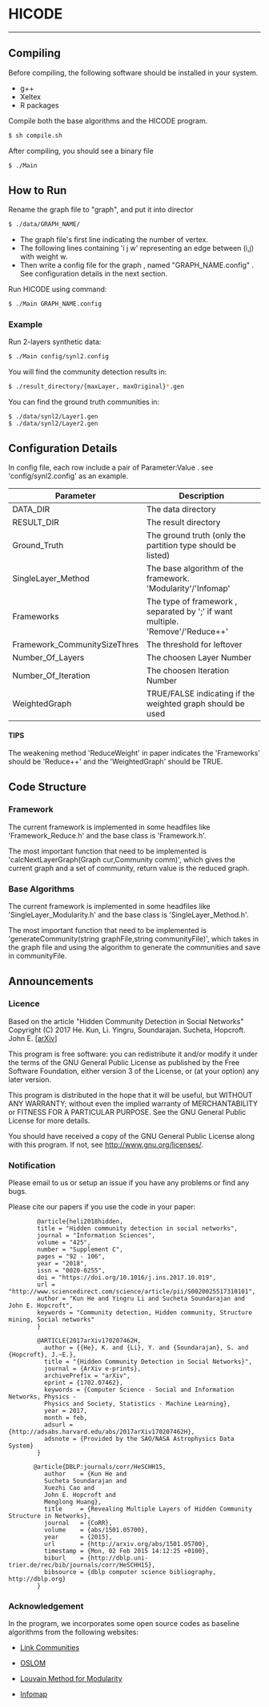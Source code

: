 # HICODE
-------

## Compiling

Before compiling, the following software should be installed in your system.

* g++
* Xeltex
* R packages 

Compile both the base algorithms and the HICODE program.  

```sh
$ sh compile.sh
```

After compiling, you should see a binary file 

```sh
$ ./Main
```

## How to Run

Rename the graph file to "graph", and put it into director
```sh
$ ./data/GRAPH_NAME/
```

* The graph file's first line indicating the number of vertex.
* The following lines containing 'i j w' representing an edge between (i,j) with weight w.
* Then write a config file for the graph , named "GRAPH_NAME.config" . 
See configuration details in the next section.

Run HICODE using command:

```sh
$ ./Main GRAPH_NAME.config
```

### Example

Run 2-layers synthetic data:
```sh
$ ./Main config/synl2.config
```

You will find the community detection results in:
```sh
$ ./result_directory/{maxLayer, maxOriginal}*.gen
```

You can find the ground truth communities in:
```
$ ./data/synl2/Layer1.gen
$ ./data/synl2/Layer2.gen
```

## Configuration Details

In config file, each row include a pair of Parameter:Value .
see 'config/synl2.config' as an example.

| Parameter | Description       |
| --------- | -----  |
| DATA_DIR  | The data directory|
| RESULT_DIR | The result directory|
|Ground_Truth | The ground truth (only the partition type should be listed)|
| SingleLayer_Method | The base algorithm of the framework. 'Modularity'/'Infomap'|
| Frameworks | The type of framework , separated by ';' if want multiple. 'Remove'/'Reduce++'|
| Framework_CommunitySizeThres | The threshold for leftover|
| Number_Of_Layers | The choosen Layer Number |
| Number_Of_Iteration | The choosen Iteration Number |
| WeightedGraph | TRUE/FALSE indicating if the weighted graph should be used |
  
#### TIPS
The weakening method 'ReduceWeight' in paper indicates the 'Frameworks' should be 'Reduce++' and the 'WeightedGraph' should be TRUE.

## Code Structure

### Framework
The current framework is implemented in some headfiles like 'Framework_Reduce.h' and the base class is 'Framework.h'. 

The most important function that need to be implemented is 'calcNextLayerGraph(Graph cur,Community comm)', which gives the current graph and a set of community, return value is the reduced graph.

### Base Algorithms
The current framework is implemented in some headfiles like 'SingleLayer_Modularity.h' and the base class is 'SingleLayer_Method.h'.

The most important function that need to be implemented is 'generateCommunity(string graphFile,string communityFile)', which takes in the graph file and using the algorithm to generate the communities and save in communityFile. 

## Announcements
### Licence
Based on the article "Hidden Community Detection in Social Networks"
Copyright (C) 2017 He. Kun, Li. Yingru, Soundarajan. Sucheta, Hopcroft. John E.
[[arXiv](https://arxiv.org/abs/1702.07462)]

This program is free software: you can redistribute it and/or modify
it under the terms of the GNU General Public License as published by
the Free Software Foundation, either version 3 of the License, or
(at your option) any later version.

This program is distributed in the hope that it will be useful,
but WITHOUT ANY WARRANTY; without even the implied warranty of
MERCHANTABILITY or FITNESS FOR A PARTICULAR PURPOSE.  See the
GNU General Public License for more details.

You should have received a copy of the GNU General Public License
along with this program.  If not, see <http://www.gnu.org/licenses/>.

### Notification
Please email to us or setup an issue if you have any problems or find any bugs.

Please cite our papers if you use the code in your paper:
            
            @article{heli2018hidden,
            title = "Hidden community detection in social networks",
            journal = "Information Sciences",
            volume = "425",
            number = "Supplement C",
            pages = "92 - 106",
            year = "2018",
            issn = "0020-0255",
            doi = "https://doi.org/10.1016/j.ins.2017.10.019",
            url = "http://www.sciencedirect.com/science/article/pii/S0020025517310101",
            author = "Kun He and Yingru Li and Sucheta Soundarajan and John E. Hopcroft",
            keywords = "Community detection, Hidden community, Structure mining, Social networks"
            }

            @ARTICLE{2017arXiv170207462H,
              author = {{He}, K. and {Li}, Y. and {Soundarajan}, S. and {Hopcroft}, J.~E.},
              title = "{Hidden Community Detection in Social Networks}",
              journal = {ArXiv e-prints},
              archivePrefix = "arXiv",
              eprint = {1702.07462},
              keywords = {Computer Science - Social and Information Networks, Physics - 
              Physics and Society, Statistics - Machine Learning},
              year = 2017,
              month = feb,
              adsurl = {http://adsabs.harvard.edu/abs/2017arXiv170207462H},
              adsnote = {Provided by the SAO/NASA Astrophysics Data System}
            }

           @article{DBLP:journals/corr/HeSCHH15,
              author    = {Kun He and
              Sucheta Soundarajan and
              Xuezhi Cao and
              John E. Hopcroft and
              Menglong Huang},
              title     = {Revealing Multiple Layers of Hidden Community Structure in Networks},
              journal   = {CoRR},
              volume    = {abs/1501.05700},
              year      = {2015},
              url       = {http://arxiv.org/abs/1501.05700},
              timestamp = {Mon, 02 Feb 2015 14:12:25 +0100},
              biburl    = {http://dblp.uni-trier.de/rec/bib/journals/corr/HeSCHH15},
              bibsource = {dblp computer science bibliography, http://dblp.org}
            }

### Acknowledgement
In the program, we incorporates some open source codes as baseline algorithms from the following websites:

* [Link Communities](https://github.com/bagrow/linkcomm)

* [OSLOM](http://www.oslom.org/software.htm)

* [Louvain Method for Modularity](https://sourceforge.net/p/louvain/code/ci/default/tree/)

* [Infomap](http://www.mapequation.org/code.html)
